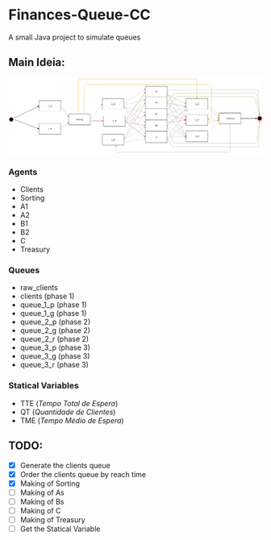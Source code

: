 # Finances-Queue-CC
A small Java project to simulate queues

## Main Ideia:

![diagram](diagram.png)

### Agents
- Clients
- Sorting
- A1
- A2
- B1
- B2
- C
- Treasury

### Queues
- raw_clients
- clients (phase 1)
- queue_1_p (phase 1)
- queue_1_g (phase 1)
- queue_2_p (phase 2)
- queue_2_g (phase 2)
- queue_2_r (phase 2)
- queue_3_p (phase 3)
- queue_3_g (phase 3)
- queue_3_r (phase 3)

### Statical Variables
- TTE (_Tempo Total de Espera_)
- QT (_Quantidade de Clientes_)
- TME (_Tempo Médio de Espera_)

## TODO:

- [x] Generate the clients queue
- [x] Order the clients queue by reach time
- [x] Making of Sorting
- [ ] Making of As
- [ ] Making of Bs
- [ ] Making of C
- [ ] Making of Treasury
- [ ] Get the Statical Variable